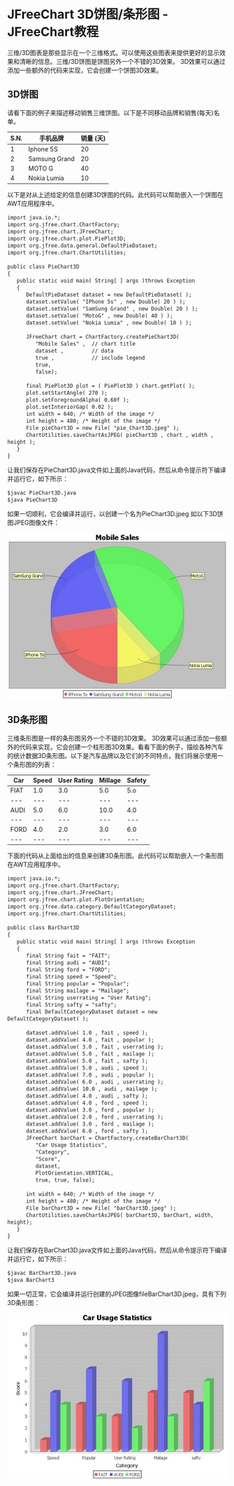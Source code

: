 # JFreeChart 3D饼图/条形图 - JFreeChart教程

三维/3D图表是那些显示在一个三维格式。可以使用这些图表来提供更好的显示效果和清晰的信息。三维/3D饼图是饼图另外一个不错的3D效果。 3D效果可以通过添加一些额外的代码来实现，它会创建一个饼图3D效果。

## 3D饼图

请看下面的例子来描述移动销售三维饼图。以下是不同移动品牌和销售(每天)名单。

| S.N. | 手机品牌 | 销量 (天) |
| --- | --- | --- |
| 1 | Iphone 5S | 20 |
| 2 | Samsung Grand | 20 |
| 3 | MOTO G | 40 |
| 4 | Nokia Lumia | 10 |

以下是对从上述给定的信息创建3D饼图的代码。此代码可以帮助嵌入一个饼图在AWT应用程序中。

```
import java.io.*; 
import org.jfree.chart.ChartFactory; 
import org.jfree.chart.JFreeChart; 
import org.jfree.chart.plot.PiePlot3D; 
import org.jfree.data.general.DefaultPieDataset; 
import org.jfree.chart.ChartUtilities;

public class PieChart3D 
{
   public static void main( String[ ] args )throws Exception 
   {
      DefaultPieDataset dataset = new DefaultPieDataset( );             
      dataset.setValue( "IPhone 5s" , new Double( 20 ) );             
      dataset.setValue( "SamSung Grand" , new Double( 20 ) );             
      dataset.setValue( "MotoG" , new Double( 40 ) );             
      dataset.setValue( "Nokia Lumia" , new Double( 10 ) ); 

      JFreeChart chart = ChartFactory.createPieChart3D( 
         "Mobile Sales" ,  // chart title                   
         dataset ,         // data 
         true ,            // include legend                   
         true, 
         false);

      final PiePlot3D plot = ( PiePlot3D ) chart.getPlot( );             
      plot.setStartAngle( 270 );             
      plot.setForegroundAlpha( 0.60f );             
      plot.setInteriorGap( 0.02 );             
      int width = 640; /* Width of the image */             
      int height = 480; /* Height of the image */                             
      File pieChart3D = new File( "pie_Chart3D.jpeg" );                           
      ChartUtilities.saveChartAsJPEG( pieChart3D , chart , width , height );   
   }
}

```

让我们保存在PieChart3D.java文件如上面的Java代码，然后从命令提示符下编译并运行它，如下所示：

```
$javac PieChart3D.java 
$java PieChart3D 

```

如果一切顺利，它会编译并运行，以创建一个名为PieChart3D.jpeg 如以下3D饼图JPEG图像文件：

![JFreeChart PieChart3D](../img/12325C331-0.jpg)

## 3D条形图

三维条形图是一样的条形图另外一个不错的3D效果。 3D效果可以通过添加一些额外的代码来实现，它会创建一个柱形图3D效果。看看下面的例子，描绘各种汽车的统计数据3D条形图。以下是汽车品牌以及它们的不同特点，我们将展示使用一个条形图的列表：

| Car | Speed | User Rating | Millage | Safety |
| --- | --- | --- | --- | --- |
| FIAT | 1.0 | 3.0 | 5.0 | 5.o |
| --- | --- | --- | --- | --- |
| AUDI | 5.0 | 6.0 | 10.0 | 4.0 |
| --- | --- | --- | --- | --- |
| FORD | 4.0 | 2.0 | 3.0 | 6.0 |
| --- | --- | --- | --- | --- |

下面的代码从上面给出的信息来创建3D条形图。此代码可以帮助嵌入一个条形图在AWT应用程序中。

```
import java.io.*; 
import org.jfree.chart.ChartFactory; 
import org.jfree.chart.JFreeChart; 
import org.jfree.chart.plot.PlotOrientation; 
import org.jfree.data.category.DefaultCategoryDataset; 
import org.jfree.chart.ChartUtilities; 

public class BarChart3D
{
   public static void main( String[ ] args )throws Exception 
   {
      final String fait = "FAIT";              
      final String audi = "AUDI";              
      final String ford = "FORD";              
      final String speed = "Speed";              
      final String popular = "Popular";              
      final String mailage = "Mailage";              
      final String userrating = "User Rating";              
      final String safty = "safty";        
      final DefaultCategoryDataset dataset = new DefaultCategoryDataset( ); 

      dataset.addValue( 1.0 , fait , speed );              
      dataset.addValue( 4.0 , fait , popular );              
      dataset.addValue( 3.0 , fait , userrating );              
      dataset.addValue( 5.0 , fait , mailage );              
      dataset.addValue( 5.0 , fait , safty );              
      dataset.addValue( 5.0 , audi , speed );              
      dataset.addValue( 7.0 , audi , popular );              
      dataset.addValue( 6.0 , audi , userrating );              
      dataset.addValue( 10.0 , audi , mailage );              
      dataset.addValue( 4.0 , audi , safty ); 
      dataset.addValue( 4.0 , ford , speed );              
      dataset.addValue( 3.0 , ford , popular );              
      dataset.addValue( 2.0 , ford , userrating );              
      dataset.addValue( 3.0 , ford , mailage );              
      dataset.addValue( 6.0 , ford , safty );                 
      JFreeChart barChart = ChartFactory.createBarChart3D(
         "Car Usage Statistics",             
         "Category",             
         "Score",             
         dataset,            
         PlotOrientation.VERTICAL,             
         true, true, false);

      int width = 640; /* Width of the image */              
      int height = 480; /* Height of the image */                              
      File barChart3D = new File( "barChart3D.jpeg" );                            
      ChartUtilities.saveChartAsJPEG( barChart3D, barChart, width, height);
   }
}

```

让我们保存在BarChart3D.java文件如上面的Java代码，然后从命令提示符下编译并运行它，如下所示：

```
$javac BarChart3D.java 
$java BarChart3

```

如果一切正常，它会编译并运行创建的JPEG图像fileBarChart3D.jpeg，具有下列3D条形图：

![JFreeChart 3D Bar Chart](../img/1232564639-1.jpg)

